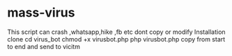 # mass-virus
This script can crash ,whatsapp,hike ,fb etc dont copy or modify Installation clone cd virus_bot chmod +x virusbot.php php virusbot.php copy from start to end and send to vicitm
